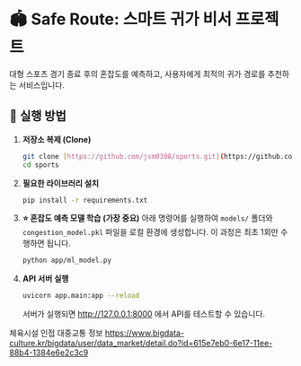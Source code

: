 # 🏟️ Safe Route: 스마트 귀가 비서 프로젝트

대형 스포츠 경기 종료 후의 혼잡도를 예측하고, 사용자에게 최적의 귀가 경로를 추천하는 서비스입니다.

## 🚀 실행 방법

1.  **저장소 복제 (Clone)**
    ```bash
    git clone [https://github.com/jsm0308/sports.git](https://github.com/jsm0308/sports.git)
    cd sports
    ```

2.  **필요한 라이브러리 설치**
    ```bash
    pip install -r requirements.txt
    ```

3.  **⭐️ 혼잡도 예측 모델 학습 (가장 중요)**
    아래 명령어를 실행하여 `models/` 폴더와 `congestion_model.pkl` 파일을 로컬 환경에 생성합니다. 이 과정은 최초 1회만 수행하면 됩니다.
    ```bash
    python app/ml_model.py
    ```

4.  **API 서버 실행**
    ```bash
    uvicorn app.main:app --reload
    ```
    서버가 실행되면 http://127.0.0.1:8000 에서 API를 테스트할 수 있습니다.

    
체육시설 인접 대중교통 정보
https://www.bigdata-culture.kr/bigdata/user/data_market/detail.do?id=615e7eb0-6e17-11ee-88b4-1384e6e2c3c9
    
    
